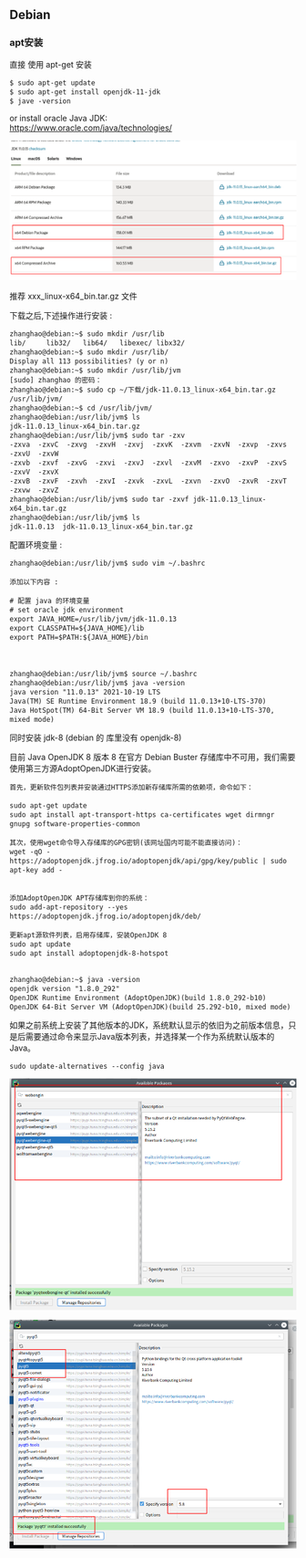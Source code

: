 <!--
 * @Author: zhanghao
 * @Date: 2021-10-31 17:09:12
 * @LastEditTime: 2021-11-01 00:26:00
 * @Description: Do not edit
 * @FilePath: /Self_Notes/Java环境配置.md
-->


## Debian 

### apt安装
直接 使用 apt-get 安装
```shell
$ sudo apt-get update
$ sudo apt-get install openjdk-11-jdk
$ jave -version
```

or install oracle Java JDK: <br />
https://www.oracle.com/java/technologies/

![](./images/2021-10-31-17-30-14.png)

推荐 xxx_linux-x64_bin.tar.gz 文件

下载之后,下述操作进行安装 :

```shell
zhanghao@debian:~$ sudo mkdir /usr/lib
lib/     lib32/   lib64/   libexec/ libx32/  
zhanghao@debian:~$ sudo mkdir /usr/lib/
Display all 113 possibilities? (y or n)
zhanghao@debian:~$ sudo mkdir /usr/lib/jvm
[sudo] zhanghao 的密码：
zhanghao@debian:~$ sudo cp ~/下载/jdk-11.0.13_linux-x64_bin.tar.gz /usr/lib/jvm/
zhanghao@debian:~$ cd /usr/lib/jvm/
zhanghao@debian:/usr/lib/jvm$ ls
jdk-11.0.13_linux-x64_bin.tar.gz
zhanghao@debian:/usr/lib/jvm$ sudo tar -zxv
-zxva  -zxvC  -zxvg  -zxvH  -zxvj  -zxvK  -zxvm  -zxvN  -zxvp  -zxvs  -zxvU  -zxvW  
-zxvb  -zxvf  -zxvG  -zxvi  -zxvJ  -zxvl  -zxvM  -zxvo  -zxvP  -zxvS  -zxvV  -zxvX  
-zxvB  -zxvF  -zxvh  -zxvI  -zxvk  -zxvL  -zxvn  -zxvO  -zxvR  -zxvT  -zxvw  -zxvZ  
zhanghao@debian:/usr/lib/jvm$ sudo tar -zxvf jdk-11.0.13_linux-x64_bin.tar.gz 
zhanghao@debian:/usr/lib/jvm$ ls
jdk-11.0.13  jdk-11.0.13_linux-x64_bin.tar.gz
```

配置环境变量 :
```shell
zhanghao@debian:/usr/lib/jvm$ sudo vim ~/.bashrc 

添加以下内容 :

# 配置 java 的环境变量
# set oracle jdk environment 
export JAVA_HOME=/usr/lib/jvm/jdk-11.0.13
export CLASSPATH=${JAVA_HOME}/lib
export PATH=$PATH:${JAVA_HOME}/bin



zhanghao@debian:/usr/lib/jvm$ source ~/.bashrc 
zhanghao@debian:/usr/lib/jvm$ java -version
java version "11.0.13" 2021-10-19 LTS
Java(TM) SE Runtime Environment 18.9 (build 11.0.13+10-LTS-370)
Java HotSpot(TM) 64-Bit Server VM 18.9 (build 11.0.13+10-LTS-370, mixed mode)
```


同时安装 jdk-8 (debian 的 库里没有 openjdk-8)

目前 Java OpenJDK 8 版本 8 在官方 Debian Buster 存储库中不可用，我们需要使用第三方源AdoptOpenJDK进行安装。

```shell
首先，更新软件包列表并安装通过HTTPS添加新存储库所需的依赖项，命令如下：

sudo apt-get update
sudo apt install apt-transport-https ca-certificates wget dirmngr gnupg software-properties-common

其次，使用wget命令导入存储库的GPG密钥(该网址国内可能不能直接访问)：
wget -qO - https://adoptopenjdk.jfrog.io/adoptopenjdk/api/gpg/key/public | sudo apt-key add -


添加AdoptOpenJDK APT存储库到你的系统：
sudo add-apt-repository --yes https://adoptopenjdk.jfrog.io/adoptopenjdk/deb/

更新apt源软件列表，启用存储库，安装OpenJDK 8
sudo apt update
sudo apt install adoptopenjdk-8-hotspot


```


```shell
zhanghao@debian:~$ java -version
openjdk version "1.8.0_292"
OpenJDK Runtime Environment (AdoptOpenJDK)(build 1.8.0_292-b10)
OpenJDK 64-Bit Server VM (AdoptOpenJDK)(build 25.292-b10, mixed mode)

```


如果之前系统上安装了其他版本的JDK，系统默认显示的依旧为之前版本信息，只是后需要通过命令来显示Java版本列表，并选择某一个作为系统默认版本的Java。

```shell
sudo update-alternatives --config java
```






![](./images/2021-11-01-00-15-18.png)



![](./images/2021-11-01-00-25-58.png)





